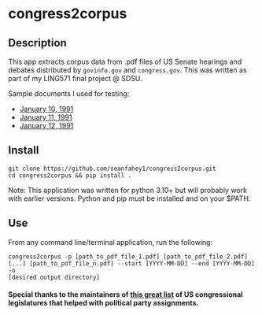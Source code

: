# congress2corpus

## Description

This app extracts corpus data from .pdf files of US Senate hearings and debates distributed by `govinfo.gov` and 
`congress.gov`. This was written as part of my LING571 final project @ SDSU.

Sample documents I used for testing:
* [January 10, 1991](https://www.govinfo.gov/content/pkg/GPO-CRECB-1991-pt1/pdf/GPO-CRECB-1991-pt1-6-1.pdf)
* [January 11, 1991](https://www.govinfo.gov/content/pkg/GPO-CRECB-1991-pt1/pdf/GPO-CRECB-1991-pt1-7-2.pdf)
* [January 12, 1991](https://www.congress.gov/102/crecb/1991/01/12/GPO-CRECB-1991-pt1-8-1.pdf)


## Install

```
git clone https://github.com/seanfahey1/congress2corpus.git
cd congress2corpus && pip install .
```
Note: This application was written for python 3.10+ but will probably work with earlier versions. Python and pip must 
be installed and on your $PATH.  


## Use

From any command line/terminal application, run the following:

```
congress2corpus -p [path_to_pdf_file_1.pdf] [path_to_pdf_file_2.pdf] [...] [path_to_pdf_file_n.pdf] --start [YYYY-MM-DD] --end [YYYY-MM-DD] -o
[desired output directory]
```

#### Special thanks to the maintainers of [this great list](https://github.com/unitedstates/congress-legislators) of US congressional legislatures that helped with political party assignments.
